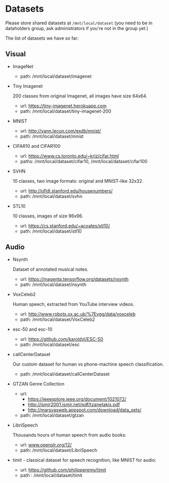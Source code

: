 # Datasets

Please store shared datasets at `/mnt/local/dataset` (you need to be in dataholders group, ask administrators if you're not in the group yet.)

The list of datasets we have so far:

## Visual
* ImageNet
  * path: /mnt/local/dataset/imagenet
* Tiny Imagenet
    
    200 classes from original Imagenet, all images have size 64x64.
    * url: https://tiny-imagenet.herokuapp.com 
    * path: /mnt/local/dataset/tiny-imagenet-200
* MNIST
    * url: http://yann.lecun.com/exdb/mnist/
    * path: /mnt/local/dataset/mnist
* CIFAR10 and CIFAR100 
    * url: https://www.cs.toronto.edu/~kriz/cifar.html
    * paths: /mnt/local/dataset/cifar10, /mnt/local/dataset/cifar100
* SVHN 
    
    10 classes, two image formats: original and MNIST-like 32x32.
    * url: http://ufldl.stanford.edu/housenumbers/
    * path: /mnt/local/dataset/svhn
    
* STL10 

    10 classes, images of size 96x96.
    * url: https://cs.stanford.edu/~acoates/stl10/
    * path: /mnt/local/dataset/stl10

## Audio
* Nsynth
    
    Dataset of annotated musical notes.
    * url:  https://magenta.tensorflow.org/datasets/nsynth
    * path: /mnt/local/dataset/nsynth
    
* VoxCeleb2

    Human speech, extracted from YouTube interview videos.
    * url: http://www.robots.ox.ac.uk/%7Evgg/data/voxceleb 
    * path: /mnt/local/dataset/VoxCeleb2
    
* esc-50 and esc-10
 
    * url: https://github.com/karoldvl/ESC-50
    * path: /mnt/local/dataset/esc
    
* callCenterDataset 

    Our custom dataset for human vs phone-machine speech classification.
    * path: /mnt/local/dataset/callCenterDataset
    
* GTZAN Genre Collection

    * url:
        * https://ieeexplore.ieee.org/document/1021072/
        * http://ismir2001.ismir.net/pdf/tzanetakis.pdf
        * http://marsyasweb.appspot.com/download/data_sets/
    * path: /mnt/local/dataset/gtzan
* LibriSpeech

    Thousands hours of human speech from audio books:
    * url: www.openslr.org/12/
    * path: /mnt/local/dataset/LibriSpeech
* timit - classical dataset for speech recognition, like MNIST for audio:
    * url: https://github.com/philipperemy/timit 
    * path : /mnt/local/dataset/timit
    
